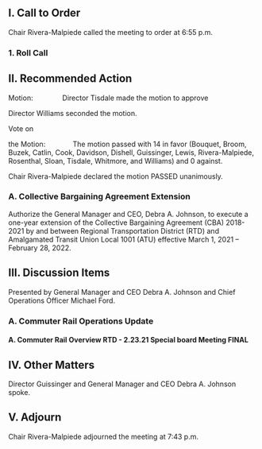 ## I. Call to Order

Chair Rivera-Malpiede called the meeting to order at 6:55 p.m.

### 1. Roll Call

## II. Recommended Action

Motion:               Director Tisdale made the motion to approve

Director Williams seconded the motion.

Vote on

the Motion:              The motion passed with 14 in favor (Bouquet, Broom, Buzek, Catlin, Cook, Davidson, Dishell, Guissinger, Lewis, Rivera-Malpiede, Rosenthal, Sloan, Tisdale, Whitmore, and Williams) and 0 against.

Chair Rivera-Malpiede declared the motion PASSED unanimously.

### A. Collective Bargaining Agreement Extension

Authorize the General Manager and CEO, Debra A. Johnson, to execute a one-year extension of the Collective Bargaining Agreement (CBA) 2018-2021 by and between Regional Transportation District (RTD) and Amalgamated Transit Union Local 1001 (ATU) effective March 1, 2021 – February 28, 2022.

## III. Discussion Items

Presented by General Manager and CEO Debra A. Johnson and Chief Operations Officer Michael Ford.

### A. Commuter Rail Operations Update

#### A. Commuter Rail Overview RTD - 2.23.21 Special board Meeting FINAL

## IV. Other Matters

Director Guissinger and General Manager and CEO Debra A. Johnson spoke.

## V. Adjourn

Chair Rivera-Malpiede adjourned the meeting at 7:43 p.m.